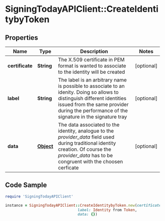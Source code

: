 # SigningTodayAPIClient::CreateIdentitybyToken

## Properties

Name | Type | Description | Notes
------------ | ------------- | ------------- | -------------
**certificate** | **String** | The X.509 certificate in PEM format is wanted to associate to the identity will be created | [optional] 
**label** | **String** | The label is an arbitrary name is possible to associate to an idenity. Doing so allows to distinguish different identities issued from the same provider during the performance of the signature in the signature tray | [optional] 
**data** | [**Object**](.md) | The data associated to the identity, analogue to the _provider_data_ field used during traditional identity creation. Of course the _provider_data_ has to be congruent with the choosen cerficate  | [optional] 

## Code Sample

```ruby
require 'SigningTodayAPIClient'

instance = SigningTodayAPIClient::CreateIdentitybyToken.new(certificate: &lt;raw certificate string&gt;,
                                 label: Identity from Token,
                                 data: {})
```



